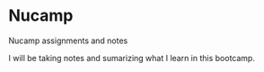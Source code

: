 # Nucamp
Nucamp assignments and notes

I will be taking notes and sumarizing what I learn in this bootcamp.
